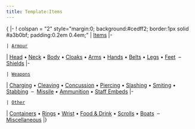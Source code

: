 ```yaml
---
title: Template:Items
---
```


{ \|- ! colspan = "2" style="margin:0; background:#cedff2; border:1px
solid \#a3b0bf; padding:0.2em 0.4em;" \| [Items](Item "wikilink") \|-

`| `[`Armour`](Armour "wikilink")

\| [Head](Head "wikilink") • [Neck](Neck "wikilink") •
[Body](Body "wikilink") • [Cloaks](Cloak "wikilink") •
[Arms](Arms "wikilink") • [Hands](Hands "wikilink") •
[Belts](Belt "wikilink") • [Legs](Legs "wikilink") •
[Feet](Feet "wikilink")  –  [Shields](Shield "wikilink") \|-

`| `[`Weapons`](Weapon "wikilink")

\| [Charging](Charging_weapon "wikilink") •
[Cleaving](Cleaving_weapon "wikilink") •
[Concussion](Concussion_weapon "wikilink") •
[Piercing](Piercing_weapon "wikilink") •
[Slashing](Slashing_weapon "wikilink") •
[Smiting](Two-handed_weapon "wikilink") •
[Stabbing](Stabbing_weapon "wikilink")  – 
[Missile](Missile_weapon "wikilink") •
[Ammunition](Ammunition "wikilink") • [Staff Embeds](Embed "wikilink")
\|-

`| `[`Other`](Other_equipment "wikilink")

\| [Containers](Container "wikilink") • [Rings](Ring "wikilink") •
[Wrist](Wrist "wikilink") • [Food & Drink](Food_&_Drink "wikilink") •
[Scrolls](Scroll "wikilink") • [Boats](Boat "wikilink")  – 
[Miscellaneous](Miscellaneous_equipment "wikilink") \|} <noinclude>
</noinclude>

<noinclude> </noinclude>

[](Category:Navigation_Templates "wikilink")
[](Category:Templates "wikilink")